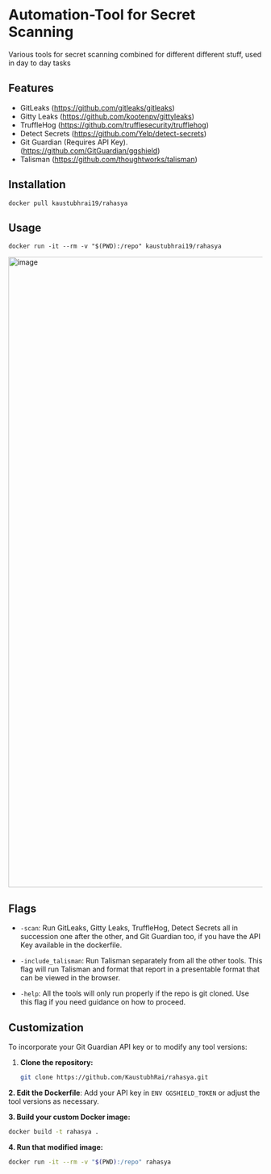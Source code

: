 # Automation-Tool for Secret Scanning

Various tools for secret scanning combined for different different stuff, used in day to day tasks

## Features
- GitLeaks (https://github.com/gitleaks/gitleaks)
- Gitty Leaks (https://github.com/kootenpv/gittyleaks)
- TruffleHog (https://github.com/trufflesecurity/trufflehog)
- Detect Secrets (https://github.com/Yelp/detect-secrets)
- Git Guardian (Requires API Key). (https://github.com/GitGuardian/ggshield)
- Talisman (https://github.com/thoughtworks/talisman)


## Installation

```
docker pull kaustubhrai19/rahasya
```

## Usage


```
docker run -it --rm -v "$(PWD):/repo" kaustubhrai19/rahasya
```
<img width="1250" alt="image" src="https://github.com/KaustubhRai/rahasya/assets/28558847/85c03d98-b110-4975-90d3-9454be628503">

## Flags

- `-scan`: Run GitLeaks, Gitty Leaks, TruffleHog, Detect Secrets all in succession one after the other, and Git Guardian too, if you have the API Key available in the dockerfile.

- `-include_talisman`: Run Talisman separately from all the other tools. This flag will run Talisman and format that report in a presentable format that can be viewed in the browser.

- `-help`: All the tools will only run properly if the repo is git cloned. Use this flag if you need guidance on how to proceed.

## Customization

To incorporate your Git Guardian API key or to modify any tool versions:

1. **Clone the repository:**
   ```bash
   git clone https://github.com/KaustubhRai/rahasya.git

**2. Edit the Dockerfile**:
     Add your API key in `ENV GGSHIELD_TOKEN` or adjust the tool versions as necessary.
     
**3. Build your custom Docker image:**
```bash
docker build -t rahasya .
```

**4. Run that modified image:**
```bash
docker run -it --rm -v "$(PWD):/repo" rahasya
```
